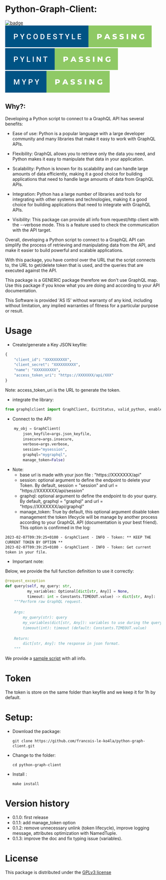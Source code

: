 # Python-Graph-Client:
[![badge](https://forthebadge.com/images/badges/made-with-python.svg)]()
![](./doc/pycodestyle-passing.svg)
![](./doc/pylint-passing.svg)
![](./doc/mypy-passing.svg)

## Why?:

Developing a Python script to connect to a GraphQL API has several benefits:

- Ease of use: Python is a popular language with a large developer community
  and many libraries that make it easy to work with GraphQL APIs.

- Flexibility: GraphQL allows you to retrieve only the data you need, and
  Python makes it easy to manipulate that data in your application.

- Scalability: Python is known for its scalability and can handle large amounts
  of data efficiently, making it a good choice for building applications that
  need to handle large amounts of data from GraphQL APIs.

- Integration: Python has a large number of libraries and tools for integrating
  with other systems and technologies, making it a good choice for building
  applications that need to integrate with GraphQL APIs.

- Visibility: This package can provide all info from request/http client 
  with the --verbose mode. This is a feature used to check the communication 
  with the API target.

Overall, developing a Python script to connect to a GraphQL API can simplify
the process of retrieving and manipulating data from the API, and make it
easier to build powerful and scalable applications.

With this package, you have control over the URL that the script connects to,
the URL to get/delete token that is used, and the queries that are executed 
against the API.

This package is a GENERIC package therefore we don't use GraphQL map.
Use this package if you know what you are doing and according to your API
documentation.

This Software is provided 'AS IS' without warranty of any kind, including
without limitation, any implied warranties of fitness for a particular purpose
or result.

# Usage

- Create/generate a Key JSON keyfile:
```python
{
	"client_id": "XXXXXXXXXX",
	"client_secret": "XXXXXXXXXX",
	"name": "XXXXXXXXXX",
	"access_token_uri": "https://XXXXXXX/api/XXX"
}
```
Note: access_token_uri is the URL to generate the token.

- integrate the library:
```python
from graphqlclient import GraphClient, ExitStatus, valid_python, enable_logging
```

- Connect to the API:
```python
    my_obj = GraphClient(
        json_keyfile=args.json_keyfile,
        insecure=args.insecure,
        verbose=args.verbose,
        session="mysession",
        graphql="mygraphql",
        manage_token=False)
```
- Note:
  - base url is made with your json file : "https://XXXXXXX/api"
  - session: optional argument to define the endpoint to delete your Token. 
    By default, session = "session" and url = "https://XXXXXXX/api/session"
  - graphql: optional argument to define the endpoint to do your query.
    By default, graphql = "graphql" and url = "https://XXXXXXX/api/graphql"
  - manage_token: True by default, this optional argument disable token 
    management the token lifecycle will be manage by another process 
    according to your GraphQL API (documentation is your best friend). This 
    option is confirmed in the log:
```
2023-02-07T09:39:25+0100 - GraphClient - INFO - Token: ** KEEP THE CURRENT TOKEN BY OPTION **
2023-02-07T09:39:25+0100 - GraphClient - INFO - Token: Get current token in your file.
```

- Important note:

Below, we provide the full function definition to use it correctly:
```python
@request_exception
def query(self, my_query: str,
          my_variables: Optional[dict[str, Any]] = None,
          timeout: int = Constants.TIMEOUT.value) -> dict[str, Any]:
    """Perform raw GraphQL request.
    
    Args:
        my_query(str): query
        my_variables(dict[str, Any]): variables to use during the query
        timeout(int): timeout (default: Constants.TIMEOUT.value)
    
    Return:
        dict[str, Any]: the response in json format.
    """
```

We provide a [sample script](./sample/sample.py) with all info.

# Token
The token is store on the same folder than keyfile and we keep it for 1h by 
default.

# Setup:
- Download the package:
  ```shell
  git clone https://github.com/francois-le-ko4la/python-graph-client.git
  ```

- Change to the folder:
  ```shell
  cd python-graph-client
  ```

- Install :
  ```shell
  make install
  ```

# Version history

- 0.1.0: first release
- 0.1.1: add manage_token option
- 0.1.2: remove unnecessary unlink (token lifecycle), improve logging 
  message, attributes optimization with NamedTuple.
- 0.1.3: improve the doc and fix typing issue (variables).

# License

This package is distributed under the [GPLv3 license](./LICENSE)
